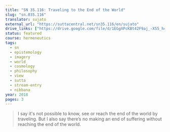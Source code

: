 ```yaml
---
title: "SN 35.116: Traveling to the End of the World"
slug: "sn.035.116"
translator: sujato
external_url: "https://suttacentral.net/sn35.116/en/sujato"
drive_links: ["https://drive.google.com/file/d/1EGgXPcKBt42F9aj_-X55_h47KZ6OrYBs/view?usp=drivesdk"]
status: featured
course: hermeneutics
tags:
  - sn
  - epistemology
  - imagery
  - world
  - cosmology
  - philosophy
  - view
  - sutta
  - stream-entry
  - nibbana
year: 2018
pages: 3
---
```


> I say it's not possible to know, see or reach the end of the world by traveling. But I also say there’s no making an end of suffering without reaching the end of the world.
